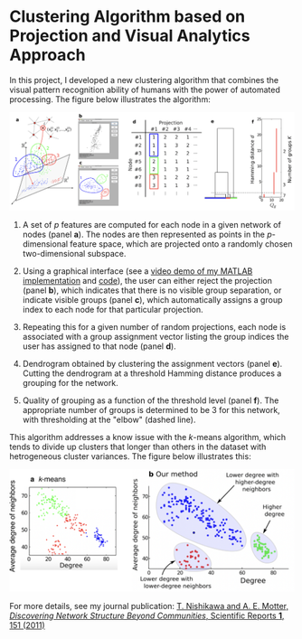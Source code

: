 # Clustering Algorithm based on Projection and Visual Analytics Approach

In this project, I developed a new clustering algorithm that combines the visual pattern recognition ability of humans with the power of automated processing. The figure below illustrates the algorithm:

<p align="center">
<img src="fig2.png" width="900">
</p>

1. A set of _p_ features are computed for each node in a given network of nodes (panel __a__). The nodes are then represented as points in the _p_-dimensional feature space, which are projected onto a randomly chosen two-dimensional subspace.

2. Using a graphical interface (see a [video demo of my MATLAB implementation](https://youtu.be/F0hLdxc1nR8) and [code](find_struct_groups)), the user can either reject the projection (panel __b__), which indicates that there is no visible group separation, or indicate visible groups (panel __c__), which automatically assigns a group index to each node for that particular projection.

3. Repeating this for a given number of random projections, each node is associated with a group assignment vector listing the group indices the user has assigned to that node (panel __d__).

4. Dendrogram obtained by clustering the assignment vectors (panel __e__). Cutting the dendrogram at a threshold Hamming distance produces a grouping for the network.

5. Quality of grouping as a function of the threshold level (panel __f__). The appropriate number of groups is determined to be 3 for this network, with thresholding at the "elbow" (dashed line).

This algorithm addresses a know issue with the _k_-means algorithm, which tends to divide up clusters that longer than others in the dataset with hetrogeneous cluster variances. The figure below illustrates this:

<p align="center">
<img src="fig_comparison.png" width="900">
</p>


For more details, see my journal publication: [T. Nishikawa and A. E. Motter, *Discovering Network Structure Beyond Communities*, Scientific Reports **1**, 151 (2011)](https://doi.org/10.1038/srep00151)
